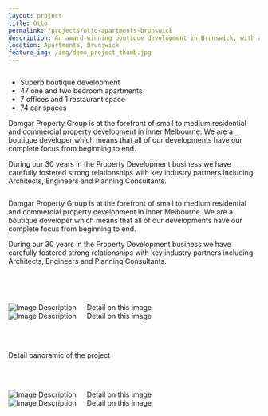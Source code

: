```yaml
---
layout: project
title: Otto
permalink: /projects/otto-apartments-brunswick
description: An award-winning boutique development in Brunswick, with a focus on sustainability.
location: Apartments, Brunswick
feature_img: /img/demo_project_thumb.jpg
---
```


<div class="row project-detail-content">
  <div class="small-11 medium-10 medium-offset-1 columns">
    <div class="row">
      <div class="medium-5 columns">
        <div class="column">
          <ul class="project-detail-key-points">
            <li>Superb boutique development</li>
            <li>47 one and two bedroom apartments</li>
            <li>7 offices and 1 restaurant space</li>
            <li>74 car spaces</li>
          </ul>
          <p>Damgar Property Group is at the forefront of small to medium residential and commercial property development in inner Melbourne. We are a boutique developer which means that all of our developments have our complete focus from beginning to end.</p>
          <p>During our 30 years in the Property Development business we have carefully fostered strong relationships with key industry partners including Architects, Engineers and Planning Consultants.</p>
        </div>
      </div>
      <div class="medium-5 columns float-left">
        <div class="column">
          <p>Damgar Property Group is at the forefront of small to medium residential and commercial property development in inner Melbourne. We are a boutique developer which means that all of our developments have our complete focus from beginning to end.</p>
          <p>During our 30 years in the Property Development business we have carefully fostered strong relationships with key industry partners including Architects, Engineers and Planning Consultants.</p>
        </div>
      </div>
      <!-- <div class="medium-7 columns">
        <img class="thumbnail" src="{{site.url}}/img/demo_project_thumb.jpg" alt="Image Description">
        <img class="thumbnail" src="{{site.url}}/img/demo_project_thumb.jpg" alt="Image Description">
      </div> -->
    </div>
  </div>
</div>

<br><br>

<div class="row">
  <div class="medium-6 columns">
    <img class="thumbnail" src="{{site.url}}/img/demo_project_thumb.jpg" alt="Image Description">
    <caption>Detail on this image</caption>
  </div>
  <div class="medium-6 columns">
    <img class="thumbnail" src="{{site.url}}/img/demo_project_thumb.jpg" alt="Image Description">
    <caption>Detail on this image</caption>
  </div>
</div>

<br><br>

<div class="row expanded">
  <div class="project-thumb-wrapper">
    <div class="thumbnail project-thumb" style="background-image: url('{{site.url}}/img/demo_project_thumb.jpg');"></div>
  </div>
  <div class="row">
    <div class="small-12 columns">
      <caption>Detail panoramic of the project</caption>
    </div>
  </div>
</div>

<br><br>

<div class="row">
  <div class="medium-6 columns">
    <img class="thumbnail" src="{{site.url}}/img/demo_project_thumb.jpg" alt="Image Description">
    <caption>Detail on this image</caption>
  </div>
  <div class="medium-6 columns">
    <img class="thumbnail" src="{{site.url}}/img/demo_project_thumb.jpg" alt="Image Description">
    <caption>Detail on this image</caption>
  </div>
</div>
